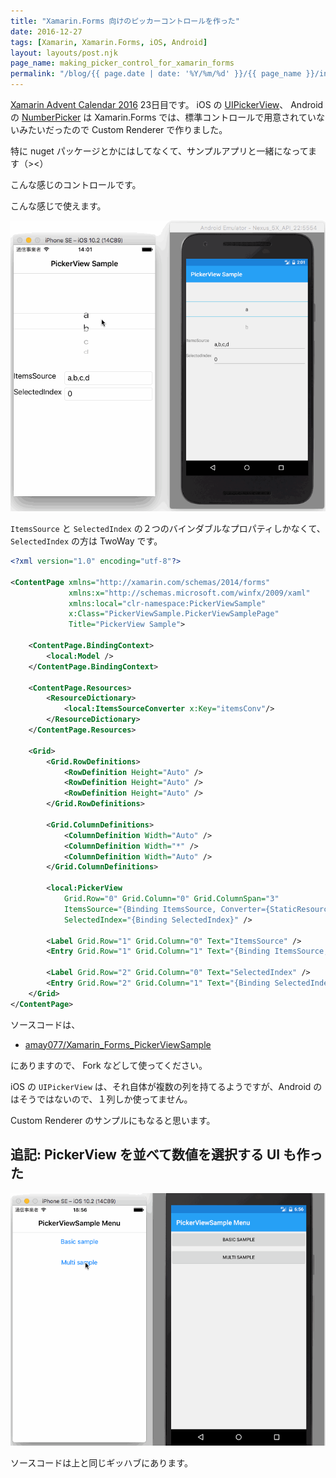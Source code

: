```yaml
---
title: "Xamarin.Forms 向けのピッカーコントロールを作った"
date: 2016-12-27
tags: [Xamarin, Xamarin.Forms, iOS, Android]
layout: layouts/post.njk
page_name: making_picker_control_for_xamarin_forms
permalink: "/blog/{{ page.date | date: '%Y/%m/%d' }}/{{ page_name }}/index.html"
---
```

[Xamarin Advent Calendar 2016](http://qiita.com/advent-calendar/2016/xamarin) 23日目です。
iOS の [UIPickerView](http://swift-salaryman.com/uipickerview.php)、 Android の [NumberPicker](https://akira-watson.com/android/numberpicker.html) は Xamarin.Forms では、標準コントロールで用意されていないみたいだったので Custom Renderer で作りました。
<!--more-->

特に nuget パッケージとかにはしてなくて、サンプルアプリと一緒になってます（><）

こんな感じのコントロールです。

こんな感じで使えます。

![](/img/posts/pickerview_for_Xamarin_forms_screenshot01.gif)

``ItemsSource`` と ``SelectedIndex`` の２つのバインダブルなプロパティしかなくて、``SelectedIndex`` の方は TwoWay です。

```xml
<?xml version="1.0" encoding="utf-8"?>

<ContentPage xmlns="http://xamarin.com/schemas/2014/forms"
             xmlns:x="http://schemas.microsoft.com/winfx/2009/xaml"
             xmlns:local="clr-namespace:PickerViewSample"
             x:Class="PickerViewSample.PickerViewSamplePage"
			 Title="PickerView Sample">

    <ContentPage.BindingContext>
        <local:Model />
    </ContentPage.BindingContext>

    <ContentPage.Resources>
        <ResourceDictionary>
            <local:ItemsSourceConverter x:Key="itemsConv"/>
        </ResourceDictionary>
    </ContentPage.Resources>

    <Grid>
        <Grid.RowDefinitions>
            <RowDefinition Height="Auto" />
            <RowDefinition Height="Auto" />
            <RowDefinition Height="Auto" />
        </Grid.RowDefinitions>

        <Grid.ColumnDefinitions>
            <ColumnDefinition Width="Auto" />
            <ColumnDefinition Width="*" />
            <ColumnDefinition Width="Auto" />
        </Grid.ColumnDefinitions>

        <local:PickerView
            Grid.Row="0" Grid.Column="0" Grid.ColumnSpan="3"
            ItemsSource="{Binding ItemsSource, Converter={StaticResource itemsConv}}"
            SelectedIndex="{Binding SelectedIndex}" />

        <Label Grid.Row="1" Grid.Column="0" Text="ItemsSource" />
        <Entry Grid.Row="1" Grid.Column="1" Text="{Binding ItemsSource, Mode=TwoWay}" />

        <Label Grid.Row="2" Grid.Column="0" Text="SelectedIndex" />
        <Entry Grid.Row="2" Grid.Column="1" Text="{Binding SelectedIndex, Mode=TwoWay}" />
    </Grid>
</ContentPage>
```

ソースコードは、

* [amay077/Xamarin_Forms_PickerViewSample](https://github.com/amay077/Xamarin_Forms_PickerViewSample)

にありますので、 Fork などして使ってください。

iOS の ``UIPickerView`` は、それ自体が複数の列を持てるようですが、Android のはそうではないので、１列しか使ってません。

Custom Renderer のサンプルにもなると思います。

## 追記: PickerView を並べて数値を選択する UI も作った

![](/img/posts/pickerview_for_Xamarin_forms_screenshot02.gif)

ソースコードは上と同じギッハブにあります。
